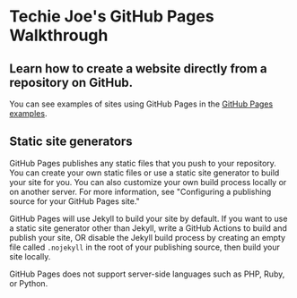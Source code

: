 # Techie Joe's GitHub Pages Walkthrough

Learn how to create a website directly from a repository on GitHub.
---

You can see examples of sites using GitHub Pages in the [GitHub Pages examples](https://github.com/collections/github-pages-examples).

## Static site generators

GitHub Pages publishes any static files that you push to your repository. You can create your own static files or use a static site generator to build your site for you. You can also customize your own build process locally or on another server. For more information, see "Configuring a publishing source for your GitHub Pages site."

GitHub Pages will use Jekyll to build your site by default. If you want to use a static site generator other than Jekyll, write a GitHub Actions to build and publish your site, OR disable the Jekyll build process by creating an empty file called `.nojekyll` in the root of your publishing source, then build your site locally.

GitHub Pages does not support server-side languages such as PHP, Ruby, or Python.
